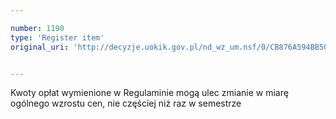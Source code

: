```yaml
---

number: 1190
type: 'Register item'
original_uri: 'http://decyzje.uokik.gov.pl/nd_wz_um.nsf/0/CB876A594BB508F4C1257302003784E1?OpenDocument'


---
```


Kwoty opłat wymienione w Regulaminie mogą ulec zmianie w miarę ogólnego wzrostu cen, nie częściej niż raz w semestrze
